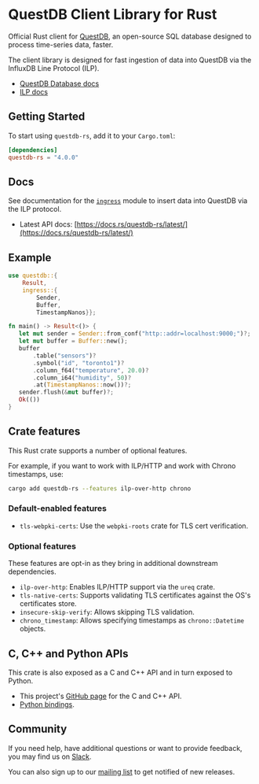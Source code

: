# QuestDB Client Library for Rust

Official Rust client for [QuestDB](https://questdb.io/), an open-source SQL
database designed to process time-series data, faster.

The client library is designed for fast ingestion of data into QuestDB via the
InfluxDB Line Protocol (ILP).

* [QuestDB Database docs](https://questdb.io/docs/)
* [ILP docs](https://questdb.io/docs/reference/api/ilp/overview/)

## Getting Started

To start using `questdb-rs`, add it to your `Cargo.toml`:

```toml
[dependencies]
questdb-rs = "4.0.0"
```

## Docs

See documentation for the
[`ingress`](https://docs.rs/questdb-rs/4.0.0/questdb/ingress/) module to insert
data into QuestDB via the ILP protocol.

* Latest API docs:
  [https://docs.rs/questdb-rs/latest/](https://docs.rs/questdb-rs/latest/)

## Example

```rust no_run
use questdb::{
    Result,
    ingress::{
        Sender,
        Buffer,
        TimestampNanos}};

fn main() -> Result<()> {
   let mut sender = Sender::from_conf("http::addr=localhost:9000;")?;
   let mut buffer = Buffer::new();
   buffer
       .table("sensors")?
       .symbol("id", "toronto1")?
       .column_f64("temperature", 20.0)?
       .column_i64("humidity", 50)?
       .at(TimestampNanos::now())?;
   sender.flush(&mut buffer)?;
   Ok(())
}
```

## Crate features

This Rust crate supports a number of optional features.

For example, if you want to work with ILP/HTTP and work with Chrono timestamps,
use:

```bash
cargo add questdb-rs --features ilp-over-http chrono
```

### Default-enabled features

* `tls-webpki-certs`: Use the `webpki-roots` crate for TLS cert verification.

### Optional features

These features are opt-in as they bring in additional downstream dependencies.

* `ilp-over-http`: Enables ILP/HTTP support via the `ureq` crate.
* `tls-native-certs`: Supports validating TLS certificates against the OS's
  certificates store.
* `insecure-skip-verify`: Allows skipping TLS validation.
* `chrono_timestamp`: Allows specifying timestamps as `chrono::Datetime` objects.

## C, C++ and Python APIs

This crate is also exposed as a C and C++ API and in turn exposed to Python.

* This project's [GitHub page](https://github.com/questdb/c-questdb-client)
  for the C and C++ API.
* [Python bindings](https://github.com/questdb/py-questdb-client).

## Community

If you need help, have additional questions or want to provide feedback, you
may find us on [Slack](https://slack.questdb.io/).

You can also sign up to our [mailing list](https://questdb.io/community/) to
get notified of new releases.
